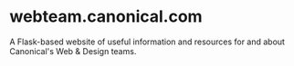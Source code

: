# webteam.canonical.com

A Flask-based website of useful information and resources for and about Canonical's Web & Design teams.
